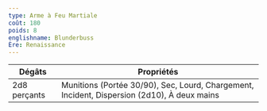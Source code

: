 ```yaml
---
type: Arme à Feu Martiale
coût: 180
poids: 8
englishname: Blunderbuss
Ère: Renaissance
---
```

| Dégâts       | Propriétés                                                                                  |
| ------------ | ------------------------------------------------------------------------------------------- |
| 2d8 perçants | Munitions (Portée 30/90), Sec, Lourd, Chargement, Incident, Dispersion (2d10), À deux mains |
